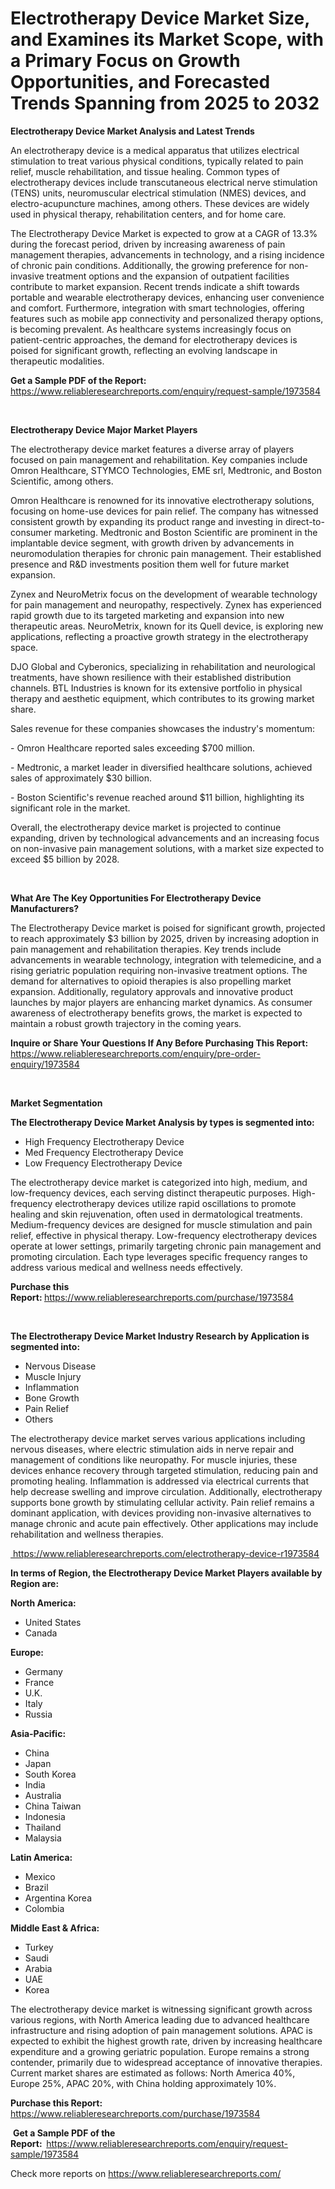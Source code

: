 <p><h1>Electrotherapy Device Market Size, and Examines its Market Scope, with a Primary Focus on Growth Opportunities, and Forecasted Trends Spanning from 2025 to 2032</h1></p><p><strong>Electrotherapy Device Market Analysis and Latest Trends</strong></p>
<p><p>An electrotherapy device is a medical apparatus that utilizes electrical stimulation to treat various physical conditions, typically related to pain relief, muscle rehabilitation, and tissue healing. Common types of electrotherapy devices include transcutaneous electrical nerve stimulation (TENS) units, neuromuscular electrical stimulation (NMES) devices, and electro-acupuncture machines, among others. These devices are widely used in physical therapy, rehabilitation centers, and for home care.</p><p>The Electrotherapy Device Market is expected to grow at a CAGR of 13.3% during the forecast period, driven by increasing awareness of pain management therapies, advancements in technology, and a rising incidence of chronic pain conditions. Additionally, the growing preference for non-invasive treatment options and the expansion of outpatient facilities contribute to market expansion. Recent trends indicate a shift towards portable and wearable electrotherapy devices, enhancing user convenience and comfort. Furthermore, integration with smart technologies, offering features such as mobile app connectivity and personalized therapy options, is becoming prevalent. As healthcare systems increasingly focus on patient-centric approaches, the demand for electrotherapy devices is poised for significant growth, reflecting an evolving landscape in therapeutic modalities.</p></p>
<p><strong>Get a Sample PDF of the Report:&nbsp;</strong> <a href="https://www.reliableresearchreports.com/enquiry/request-sample/1973584?utm_campaign=2267&utm_medium=2&utm_source=Github&utm_content=ia&utm_term=04032025&utm_id=electrotherapy-device">https://www.reliableresearchreports.com/enquiry/request-sample/1973584</a></p>
<p>&nbsp;</p>
<p><strong>Electrotherapy Device Major Market Players</strong></p>
<p><p>The electrotherapy device market features a diverse array of players focused on pain management and rehabilitation. Key companies include Omron Healthcare, STYMCO Technologies, EME srl, Medtronic, and Boston Scientific, among others. </p><p>Omron Healthcare is renowned for its innovative electrotherapy solutions, focusing on home-use devices for pain relief. The company has witnessed consistent growth by expanding its product range and investing in direct-to-consumer marketing. Medtronic and Boston Scientific are prominent in the implantable device segment, with growth driven by advancements in neuromodulation therapies for chronic pain management. Their established presence and R&D investments position them well for future market expansion.</p><p>Zynex and NeuroMetrix focus on the development of wearable technology for pain management and neuropathy, respectively. Zynex has experienced rapid growth due to its targeted marketing and expansion into new therapeutic areas. NeuroMetrix, known for its Quell device, is exploring new applications, reflecting a proactive growth strategy in the electrotherapy space. </p><p>DJO Global and Cyberonics, specializing in rehabilitation and neurological treatments, have shown resilience with their established distribution channels. BTL Industries is known for its extensive portfolio in physical therapy and aesthetic equipment, which contributes to its growing market share.</p><p>Sales revenue for these companies showcases the industry's momentum: </p><p>- Omron Healthcare reported sales exceeding $700 million. </p><p>- Medtronic, a market leader in diversified healthcare solutions, achieved sales of approximately $30 billion. </p><p>- Boston Scientific's revenue reached around $11 billion, highlighting its significant role in the market.</p><p>Overall, the electrotherapy device market is projected to continue expanding, driven by technological advancements and an increasing focus on non-invasive pain management solutions, with a market size expected to exceed $5 billion by 2028.</p></p>
<p>&nbsp;</p>
<p><strong>What Are The Key Opportunities For Electrotherapy Device Manufacturers?</strong></p>
<p><p>The Electrotherapy Device market is poised for significant growth, projected to reach approximately $3 billion by 2025, driven by increasing adoption in pain management and rehabilitation therapies. Key trends include advancements in wearable technology, integration with telemedicine, and a rising geriatric population requiring non-invasive treatment options. The demand for alternatives to opioid therapies is also propelling market expansion. Additionally, regulatory approvals and innovative product launches by major players are enhancing market dynamics. As consumer awareness of electrotherapy benefits grows, the market is expected to maintain a robust growth trajectory in the coming years.</p></p>
<p><strong>Inquire or Share Your Questions If Any Before Purchasing This Report:</strong> <a href="https://www.reliableresearchreports.com/enquiry/pre-order-enquiry/1973584?utm_campaign=2267&utm_medium=2&utm_source=Github&utm_content=ia&utm_term=04032025&utm_id=electrotherapy-device">https://www.reliableresearchreports.com/enquiry/pre-order-enquiry/1973584</a></p>
<p>&nbsp;</p>
<p><strong>Market Segmentation</strong></p>
<p><strong>The Electrotherapy Device Market Analysis by types is segmented into:</strong></p>
<p><ul><li>High Frequency Electrotherapy Device</li><li>Med Frequency Electrotherapy Device</li><li>Low Frequency Electrotherapy Device</li></ul></p>
<p><p>The electrotherapy device market is categorized into high, medium, and low-frequency devices, each serving distinct therapeutic purposes. High-frequency electrotherapy devices utilize rapid oscillations to promote healing and skin rejuvenation, often used in dermatological treatments. Medium-frequency devices are designed for muscle stimulation and pain relief, effective in physical therapy. Low-frequency electrotherapy devices operate at lower settings, primarily targeting chronic pain management and promoting circulation. Each type leverages specific frequency ranges to address various medical and wellness needs effectively.</p></p>
<p><strong>Purchase this Report:&nbsp;</strong><a href="https://www.reliableresearchreports.com/purchase/1973584?utm_campaign=2267&utm_medium=2&utm_source=Github&utm_content=ia&utm_term=04032025&utm_id=electrotherapy-device">https://www.reliableresearchreports.com/purchase/1973584</a></p>
<p>&nbsp;</p>
<p><strong>The Electrotherapy Device Market Industry Research by Application is segmented into:</strong></p>
<p><ul><li>Nervous Disease</li><li>Muscle Injury</li><li>Inflammation</li><li>Bone Growth</li><li>Pain Relief</li><li>Others</li></ul></p>
<p><p>The electrotherapy device market serves various applications including nervous diseases, where electric stimulation aids in nerve repair and management of conditions like neuropathy. For muscle injuries, these devices enhance recovery through targeted stimulation, reducing pain and promoting healing. Inflammation is addressed via electrical currents that help decrease swelling and improve circulation. Additionally, electrotherapy supports bone growth by stimulating cellular activity. Pain relief remains a dominant application, with devices providing non-invasive alternatives to manage chronic and acute pain effectively. Other applications may include rehabilitation and wellness therapies.</p></p>
<p><a href="https://www.reliableresearchreports.com/electrotherapy-device-r1973584?utm_campaign=2267&utm_medium=2&utm_source=Github&utm_content=ia&utm_term=04032025&utm_id=electrotherapy-device">&nbsp;https://www.reliableresearchreports.com/electrotherapy-device-r1973584</a></p>
<p><strong>In terms of Region, the Electrotherapy Device Market Players available by Region are:</strong></p>
<p>
    <p> <strong> North America: </strong>
        <ul>
            <li>United States</li>
            <li>Canada</li>
        </ul>
        </p> 
    <p> <strong> Europe: </strong>
        <ul>
            <li>Germany</li>
            <li>France</li>
            <li>U.K.</li>
            <li>Italy</li>
            <li>Russia</li>
        </ul>
        </p> 
    <p> <strong> Asia-Pacific: </strong>
        <ul>
            <li>China</li>
            <li>Japan</li>
            <li>South Korea</li>
            <li>India</li>
            <li>Australia</li>
            <li>China Taiwan</li>
            <li>Indonesia</li>
            <li>Thailand</li>
            <li>Malaysia</li>
        </ul>
        </p> 
    <p> <strong> Latin America: </strong>
        <ul>
            <li>Mexico</li>
            <li>Brazil</li>
            <li>Argentina Korea</li>
            <li>Colombia</li>
        </ul>
        </p> 
    <p> <strong> Middle East & Africa: </strong>
        <ul>
            <li>Turkey</li>
            <li>Saudi</li>
            <li>Arabia</li>
            <li>UAE</li>
            <li>Korea</li>
        </ul>
    </p>
    </p>
<p><p>The electrotherapy device market is witnessing significant growth across various regions, with North America leading due to advanced healthcare infrastructure and rising adoption of pain management solutions. APAC is expected to exhibit the highest growth rate, driven by increasing healthcare expenditure and a growing geriatric population. Europe remains a strong contender, primarily due to widespread acceptance of innovative therapies. Current market shares are estimated as follows: North America 40%, Europe 25%, APAC 20%, with China holding approximately 10%.</p></p>
<p><strong>Purchase this Report: </strong><a href="https://www.reliableresearchreports.com/purchase/1973584?utm_campaign=2267&utm_medium=2&utm_source=Github&utm_content=ia&utm_term=04032025&utm_id=electrotherapy-device">https://www.reliableresearchreports.com/purchase/1973584</a></p>
<p>&nbsp;<strong>Get a Sample PDF of the Report:&nbsp;&nbsp;</strong><a href="https://www.reliableresearchreports.com/enquiry/request-sample/1973584?utm_campaign=2267&utm_medium=2&utm_source=Github&utm_content=ia&utm_term=04032025&utm_id=electrotherapy-device">https://www.reliableresearchreports.com/enquiry/request-sample/1973584</a></p>
<p><strong></strong></p>
<p>Check more reports on <a href="https://www.reliableresearchreports.com/?utm_campaign=2267&utm_medium=2&utm_source=Github&utm_content=ia&utm_term=04032025&utm_id=electrotherapy-device">https://www.reliableresearchreports.com/</a></p>